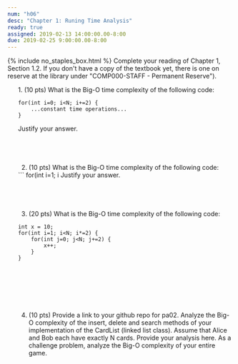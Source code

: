 ```yaml
---
num: "h06"
desc: "Chapter 1: Runing Time Analysis"
ready: true
assigned: 2019-02-13 14:00:00.00-8:00
due: 2019-02-25 9:00:00.00-8:00
---
```

{% include no_staples_box.html %}
Complete your reading of Chapter 1, Section 1.2. If you don't have a copy of the textbook yet, there is one on reserve at the library under "COMP000-STAFF - Permanent Reserve").

<ol markdown="1">
1. (10 pts) What is the Big-O time complexity of the following code:

<div markdown="1">

```
for(int i=0; i<N; i+=2) {
	...constant time operations...
}
```
</div>
Justify your answer.
<div style="margin-bottom:5em"></div>

2. (10 pts) What is the Big-O time complexity of the following code:

<div markdown="1">
```
for(int i=1; i<N; i*=2) {
	...constant time operations...
}
```
</div>
Justify your answer.
<div style="margin-bottom:5em"></div>

3. (20 pts) What is the Big-O time complexity of the following code: 

<div markdown="1">

```
int x = 10;
for(int i=1; i<N; i*=2) {
	for(int j=0; j<N; j+=2) {
		x++;
	}
}
```
</div>
<div style="margin-bottom:8em"></div>
<div class="pagebreak"></div>

4. (10 pts) Provide a link to your github repo for pa02. Analyze the Big-O complexity of the insert, delete and search methods of your implementation of the CardList (linked list class). Assume that Alice and Bob each have exactly N cards. Provide your analysis here. As a challenge problem, analyze the Big-O complexity of your entire game.


</ol>
